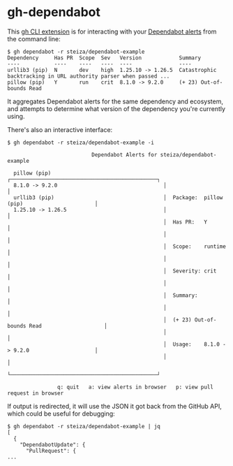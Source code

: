 # gh-dependabot

This [gh CLI extension](https://docs.github.com/en/github-cli/github-cli/using-github-cli-extensions) is for interacting with your [Dependabot alerts](https://docs.github.com/en/code-security/dependabot/dependabot-alerts) from the command line:

```
$ gh dependabot -r steiza/dependabot-example
Dependency     Has PR  Scope  Sev   Version            Summary
----           ----    ----   ----  ----               ----
urllib3 (pip)  N       dev    high  1.25.10 -> 1.26.5  Catastrophic backtracking in URL authority parser when passed ...
pillow (pip)   Y       run    crit  8.1.0 -> 9.2.0     (+ 23) Out-of-bounds Read
```

It aggregates Dependabot alerts for the same dependency and ecosystem, and attempts to determine what version of the dependency you're currently using.

There's also an interactive interface:

```
$ gh dependabot -r steiza/dependabot-example -i

                           Dependabot Alerts for steiza/dependabot-example

  pillow (pip)                                    ┌───────────────────────────────────────────────┐
  8.1.0 -> 9.2.0                                  │                                               │
  urllib3 (pip)                                   │  Package:  pillow (pip)                       │
  1.25.10 -> 1.26.5                               │                                               │
                                                  │  Has PR:   Y                                  │
                                                  │                                               │
                                                  │  Scope:    runtime                            │
                                                  │                                               │
                                                  │  Severity: crit                               │
                                                  │                                               │
                                                  │  Summary:                                     │
                                                  │                                               │
                                                  │  (+ 23) Out-of-bounds Read                    │
                                                  │                                               │
                                                  │  Usage:    8.1.0 -> 9.2.0                     │
                                                  │                                               │
                                                  └───────────────────────────────────────────────┘

                q: quit   a: view alerts in browser   p: view pull request in browser
```

If output is redirected, it will use the JSON it got back from the GitHub API, which could be useful for debugging:

```
$ gh dependabot -r steiza/dependabot-example | jq
[
  {
    "DependabotUpdate": {
      "PullRequest": {
...
```
